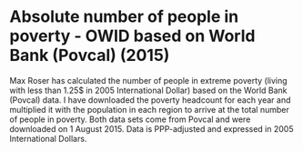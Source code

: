 # Absolute number of people in poverty - OWID based on World Bank (Povcal) (2015)

Max Roser has calculated the number of people in extreme poverty (living with less than 1.25$ in 2005 International Dollar) based on the World Bank (Povcal) data. I have downloaded the poverty headcount for each year and multiplied it with the population in each region to arrive at the total number of people in poverty. Both data sets come from Povcal and were downloaded on 1 August 2015. Data is PPP-adjusted and expressed in 2005 International Dollars.